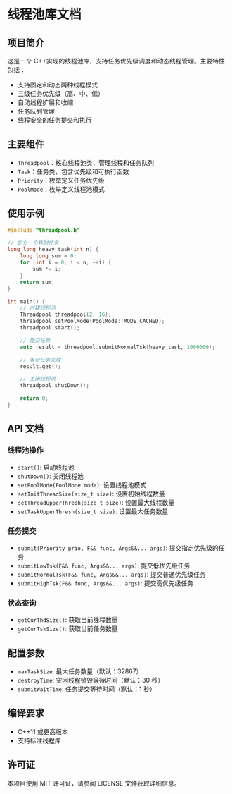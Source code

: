 # 线程池库文档

## 项目简介

这是一个 C++实现的线程池库，支持任务优先级调度和动态线程管理。主要特性包括：

- 支持固定和动态两种线程模式
- 三级任务优先级（高、中、低）
- 自动线程扩展和收缩
- 任务队列管理
- 线程安全的任务提交和执行

## 主要组件

- `Threadpool`：核心线程池类，管理线程和任务队列
- `Task`：任务类，包含优先级和可执行函数
- `Priority`：枚举定义任务优先级
- `PoolMode`：枚举定义线程池模式

## 使用示例

```cpp
#include "threadpool.h"

// 定义一个耗时任务
long long heavy_task(int n) {
    long long sum = 0;
    for (int i = 0; i < n; ++i) {
        sum *= i;
    }
    return sum;
}

int main() {
    // 创建线程池
    Threadpool threadpool(2, 16);
    threadpool.setPoolMode(PoolMode::MODE_CACHED);
    threadpool.start();

    // 提交任务
    auto result = threadpool.submitNormalTsk(heavy_task, 1000000);

    // 等待任务完成
    result.get();

    // 关闭线程池
    threadpool.shutDown();

    return 0;
}
```

## API 文档

### 线程池操作

- `start()`: 启动线程池
- `shutDown()`: 关闭线程池
- `setPoolMode(PoolMode mode)`: 设置线程池模式
- `setInitThreadSize(size_t size)`: 设置初始线程数量
- `setThreadUpperThresh(size_t size)`: 设置最大线程数量
- `setTaskUpperThresh(size_t size)`: 设置最大任务数量

### 任务提交

- `submit(Priority prio, F&& func, Args&&... args)`: 提交指定优先级的任务
- `submitLowTsk(F&& func, Args&&... args)`: 提交低优先级任务
- `submitNormalTsk(F&& func, Args&&... args)`: 提交普通优先级任务
- `submitHighTsk(F&& func, Args&&... args)`: 提交高优先级任务

### 状态查询

- `getCurThdSize()`: 获取当前线程数量
- `getCurTskSize()`: 获取当前任务数量

## 配置参数

- `maxTaskSize`: 最大任务数量（默认：32867）
- `destroyTime`: 空闲线程销毁等待时间（默认：30 秒）
- `submitWaitTime`: 任务提交等待时间（默认：1 秒）

## 编译要求

- C++11 或更高版本
- 支持标准线程库

## 许可证

本项目使用 MIT 许可证，请参阅 LICENSE 文件获取详细信息。
